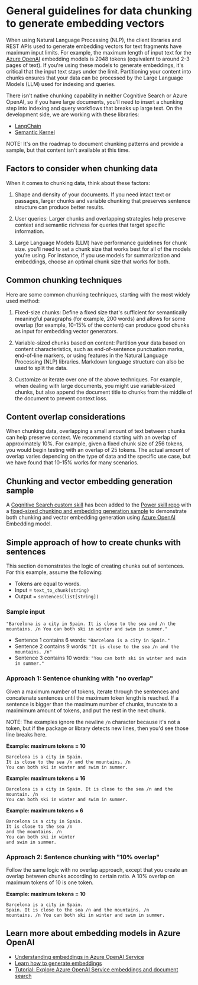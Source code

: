 # General guidelines for data chunking to generate embedding vectors

When using Natural Language Processing (NLP), the client libraries and REST APIs used to generate embedding vectors for text fragments have maximum input limits. For example, the maximum length of input text for the [Azure OpenAI](https://learn.microsoft.com/azure/cognitive-services/openai/how-to/embeddings) embedding models is 2048 tokens (equivalent to around 2-3 pages of text). If you're using these models to generate embeddings, it's critical that the input text stays under the limit. Partitioning your content into chunks ensures that your data can be processed by the Large Language Models (LLM) used for indexing and queries.

There isn't native chunking capability in neither Cognitive Search or Azure OpenAI, so if you have large documents, you'll need to insert a chunking step into indexing and query workflows that breaks up large text. On the development side, we are working with these libraries:

+ [LangChain](https://python.langchain.com/en/latest/index.html)
+ [Semantic Kernel](https://github.com/microsoft/semantic-kernel)

NOTE: It's on the roadmap to document chunking patterns and provide a sample, but that content isn't available at this time.

## Factors to consider when chunking data

When it comes to chunking data, think about these factors:

1. Shape and density of your documents. If you need intact text or passages, larger chunks and variable chunking that preserves sentence structure can produce better results.

1. User queries: Larger chunks and overlapping strategies help preserve context and semantic richness for queries that target specific information.

1. Large Language Models (LLM) have performance guidelines for chunk size. you'll need to set a chunk size that works best for all of the models you're using. For instance, if you use models for summarization and embeddings, choose an optimal chunk size that works for both.

## Common chunking techniques

Here are some common chunking techniques, starting with the most widely used method:

1. Fixed-size chunks: Define a fixed size that's sufficient for semantically meaningful paragraphs (for example, 200 words) and allows for some overlap (for example, 10-15% of the content) can produce good chunks as input for embedding vector generators.

1. Variable-sized chunks based on content: Partition your data based on content characteristics, such as end-of-sentence punctuation marks, end-of-line markers, or using features in the Natural Language Processing (NLP) libraries. Markdown language structure can also be used to split the data.

1. Customize or iterate over one of the above techniques. For example, when dealing with large documents, you might use variable-sized chunks, but also append the document title to chunks from the middle of the document to prevent context loss.

## Content overlap considerations

When chunking data, overlapping a small amount of text between chunks can help preserve context. We recommend starting with an overlap of approximately 10%. For example, given a fixed chunk size of 256 tokens, you would begin testing with an overlap of 25 tokens. The actual amount of overlap varies depending on the type of data and the specific use case, but we have found that 10-15% works for many scenarios.

## Chunking and vector embedding generation sample

A [Cognitive Search custom skill](https://learn.microsoft.com/azure/search/cognitive-search-custom-skill-web-api) has been added to the [Power skill repo](https://github.com/Azure-Samples/azure-search-power-skills/tree/main#readme) with a [fixed-sized chunking and embedding generation sample](https://github.com/Azure-Samples/azure-search-power-skills/blob/main/Vector/EmbeddingGenerator/README.md) to demonstrate both chunking and vector embedding generation using [Azure OpenAI](https://learn.microsoft.com/azure/cognitive-services/openai/) Embedding model.


## Simple approach of how to create chunks with sentences

This section demonstrates the logic of creating chunks out of sentences. For this example, assume the following:

+ Tokens are equal to words.
+ Input = `text_to_chunk(string)`
+ Output = `sentences(list[string])`

### Sample input

`"Barcelona is a city in Spain. It is close to the sea and /n the mountains. /n You can both ski in winter and swim in summer."`

+ Sentence 1 contains 6 words: `"Barcelona is a city in Spain."`
+ Sentence 2 contains 9 words: `"It is close to the sea /n and the mountains. /n"`
+ Sentence 3 contains 10 words: `"You can both ski in winter and swim in summer."`

### Approach 1: Sentence chunking with "no overlap"

Given a maximum number of tokens, iterate through the sentences and concatenate sentences until the maximum token length is reached. If a sentence is bigger than the maximum number of chunks, truncate to a maximimum amount of tokens, and put the rest in the next chunk.

NOTE: The examples ignore the newline `/n` character because it's not a token, but if the package or library detects new lines, then you'd see those line breaks here.

**Example: maximum tokens = 10**

```
Barcelona is a city in Spain.
It is close to the sea /n and the mountains. /n
You can both ski in winter and swim in summer.
```

**Example: maximum tokens = 16**

```
Barcelona is a city in Spain. It is close to the sea /n and the mountain. /n
You can both ski in winter and swim in summer.
```
    
**Example: maximum tokens = 6**

```
Barcelona is a city in Spain.
It is close to the sea /n
and the mountains. /n
You can both ski in winter
and swim in summer.
```

### Approach 2: Sentence chunking with "10% overlap"

Follow the same logic with no overlap approach, except that you create an overlap between chunks according to certain ratio.
A 10% overlap on maximum tokens of 10 is one token.

**Example: maximum tokens = 10**

```
Barcelona is a city in Spain.
Spain. It is close to the sea /n and the mountains. /n 
mountains. /n You can both ski in winter and swim in summer.
```

## Learn more about embedding models in Azure OpenAI

+ [Understanding embeddings in Azure OpenAI Service](https://learn.microsoft.com/azure/cognitive-services/openai/concepts/understand-embeddings)
+ [Learn how to generate embeddings](https://learn.microsoft.com/azure/cognitive-services/openai/how-to/embeddings?tabs=console)
+ [Tutorial: Explore Azure OpenAI Service embeddings and document search](https://learn.microsoft.com/azure/cognitive-services/openai/tutorials/embeddings?tabs=command-line)
